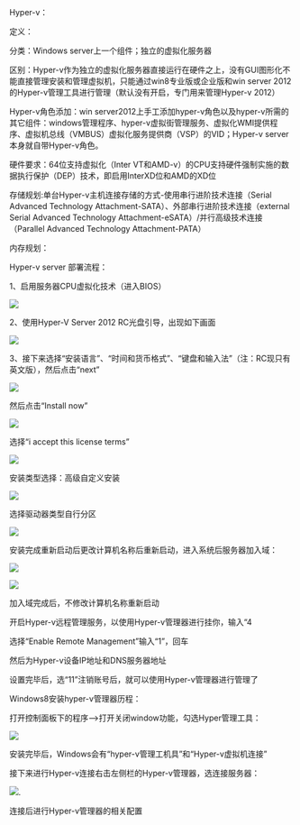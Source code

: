 Hyper-v：

定义：

分类：Windows server上一个组件；独立的虚拟化服务器

区别：Hyper-v作为独立的虚拟化服务器直接运行在硬件之上，没有GUI图形化不能直接管理安装和管理虚拟机，只能通过win8专业版或企业版和win server 2012 的Hyper-v管理工具进行管理（默认没有开启，专门用来管理Hyper-v 2012）

Hyper-v角色添加：win server2012上手工添加hyper-v角色以及hyper-v所需的其它组件：windows管理程序、hyper-v虚拟街管理服务、虚拟化WMI提供程序、虚拟机总线（VMBUS）虚拟化服务提供商（VSP）的VID；Hyper-v server本身就自带Hyper-v角色。

硬件要求：64位支持虚拟化（Inter VT和AMD-v）的CPU支持硬件强制实施的数据执行保护（DEP）技术，即启用InterXD位和AMD的XD位

存储规划:单台Hyper-v主机连接存储的方式-使用串行进阶技术连接（Serial Advanced Technology Attachment-SATA）、外部串行进阶技术连接（external Serial Advanced Technology Attachment-eSATA）/并行高级技术连接（Parallel Advanced Technology Attachment-PATA）

内存规划：

Hyper-v server 部署流程：

1、启用服务器CPU虚拟化技术（进入BIOS）

![](/assets/启用CPU虚拟化.png)

2、使用Hyper-V Server 2012 RC光盘引导，出现如下画面

![](/assets/hyper-v安装起始界面.png)

3、接下来选择“安装语言”、“时间和货币格式”、“键盘和输入法”（注：RC现只有英文版），然后点击“next”

![](/assets/语言时间.png)

然后点击“Install now”

![](/assets/Hyper-v安装界面.png)

选择“i accept this license terms”

![](/assets/Hyper-v同意协议.png)

安装类型选择：高级自定义安装

![](/assets/Hyper-v高级自定义安装.png)

选择驱动器类型自行分区

![](/assets/驱动器类型并分区.png)

安装完成重新启动后更改计算机名称后重新启动，进入系统后服务器加入域：

![](/assets/Hyper-v服务器加入域.png)

![](/assets/加域.png)

加入域完成后，不修改计算机名称重新启动

开启Hyper-v远程管理服务，以使用Hyper-v管理器进行挂你，输入“4

选择“Enable Remote Management”输入“1”，回车

然后为Hyper-v设备IP地址和DNS服务器地址

设置完毕后，选“11”注销账号后，就可以使用Hyper-v管理器进行管理了

Windows8安装hyper-v管理器历程：

打开控制面板下的程序--&gt;打开关闭window功能，勾选Hyper管理工具：

![](/assets/Hyper管理工具.png)

安装完毕后，Windows会有“hyper-v管理工机具”和“Hyper-v虚拟机连接”

接下来进行Hyper-v连接右击左侧栏的Hyper-v管理器，选连接服务器：

![](/assets/连接Hyper-v服务器.png).

连接后进行Hyper-v管理器的相关配置

